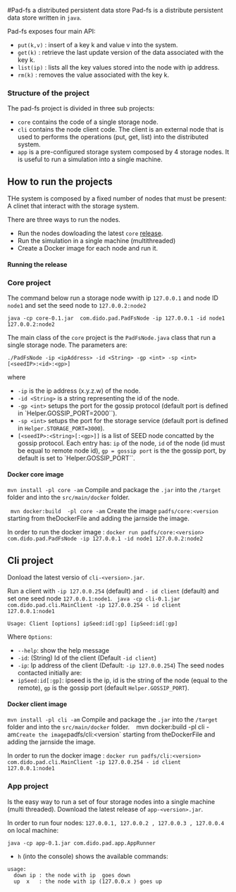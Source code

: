 #Pad-fs a distributed  persistent data store 
Pad-fs is a distribute persistent data store written in `java`. 

Pad-fs exposes four main API:
- `put(k,v)` : insert of a key k and value v into the system.
- `get(k)` : retrieve the last update version of the data associated with the key k.
- `list(ip)` : lists all the key values stored into the node with ip address.
- `rm(k)` : removes the value associated with the key k.

### Structure of the project
The pad-fs project is divided in three sub projects:
- `core` contains the code of a single storage node.
- `cli` contains the node client code. The client is an external node that is used to performs the operations (put, get, list) into the distributed system.
-  `app` is a pre-configured  storage system composed by 4 storage nodes. It is useful to run a simulation into a single machine.


## How to run the projects
THe system is composed by a fixed number of nodes that must be present:
A clinet that interact with the storage system.

There are three ways to run the nodes.

- Run the nodes dowloading the  latest `core` [release](https://github.com/dido18/PAD-FileSystem/releases). 
- Run the simulation in a single machine (multithreaded)
- Create a Docker image for each node and run it.


#### Running the release

### Core project
The command below run a storage node wwith ip `127.0.0.1` and node ID `node1` and set the seed node to `127.0.0.2:node2`

`java -cp core-0.1.jar  com.dido.pad.PadFsNode -ip 127.0.0.1 -id node1 127.0.0.2:node2`

The main class of the `core` project is the `PadFsNode.java` class that run a single storage node.
The parameters are:

`./PadFsNode -ip <ipAddress> -id <String> -gp <int> -sp <int>  [<seedIP>:<id>:<gp>]`

where
- `-ip` is the ip address (x.y.z.w) of the node.
- `-id <String>` is a string representing the id of the node.
- `-gp <int>` setups the port for the gossip protocol (default port is defined in `Helper.GOSSIP_PORT=2000``).
- `-sp <int>` setups the port for the storage service (default port is defined in `Helper.STORAGE_PORT=3000`).
- `[<seedIP>:<String>[:<gp>]]` is a list of SEED node concatted by the gossip protocol. Each entry has: `ip` of the node, `id` of the node (id must be equal to remote node id),  `gp = gossip port` is the the gossip port, by default is set to `Helper.GOSSIP_PORT``.

#### Docker core image

`mvn install -pl core -am`
Compile and package the `.jar` into the `/target` folder and into the `src/main/docker` folder.

` mvn docker:build  -pl core -am`
Create the image `padfs/core:<version` starting from theDockerFile and adding the jarnside the image.

In order to run the docker image :
`docker run padfs/core:<version> com.dido.pad.PadFsNode -ip 127.0.0.1 -id node1 127.0.0.2:node2`

## Cli project
Donload the latest versio of `cli-<version>.jar`.

Run a client with `-ip 127.0.0.254` (default) and `- id client` (default) and set one seed node `127.0.0.1:node1`.
` java -cp cli-0.1.jar com.dido.pad.cli.MainClient -ip 127.0.0.254 - id client 127.0.0.1:node1`

`Usage: Client [options] ipSeed:id[:gp] [ipSeed:id[:gp]`

Where `Options`:
  -  `--help`: show the help message
  -  `-id`: (String) Id of the client (Default  `-id client`)
  - `-ip`: Ip address of the client (Default: `-ip 127.0.0.254`)
The seed nodes contacted initially are:
  - `ipSeed:id[:gp]`: ipseed is the ip, id is the string of the node (equal to the remote), `gp` is the gossip port (default `Helper.GOSSIP_PORT`).
  
#### Docker client image

`mvn install -pl cli -am`
Compile and package the `.jar` into the `/target` folder and into the `src/main/docker` folder.
`
` mvn docker:build  -pl cli -am`
Create the image `padfs/cli:<version` starting from theDockerFile and adding the jarnside the image.

In order to run the docker image :
`docker run padfs/cli:<version> com.dido.pad.cli.MainClient -ip 127.0.0.254 - id client 127.0.0.1:node1`

### App project
Is the easy way to run a set of four storage nodes into a single machine (multi threaded).
Download the latest release of `app-<version>.jar`.

In order to run four nodes: `127.0.0.1, 127.0.0.2 , 127.0.0.3 , 127.0.0.4` on local machine:

`java -cp app-0.1.jar com.dido.pad.app.AppRunner`

- `h` (into the console) shows the available commands:
```
usage: 
  down ip : the node with ip  goes down 
  up  x   : the node with ip (127.0.0.x ) goes up 
```

